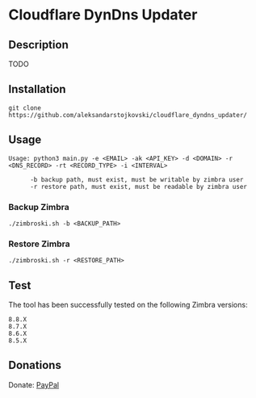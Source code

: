 # Cloudflare DynDns Updater

## Description
TODO

## Installation

```
git clone https://github.com/aleksandarstojkovski/cloudflare_dyndns_updater/
```

## Usage

```
Usage: python3 main.py -e <EMAIL> -ak <API_KEY> -d <DOMAIN> -r <DNS_RECORD> -rt <RECORD_TYPE> -i <INTERVAL>

      -b backup path, must exist, must be writable by zimbra user
      -r restore path, must exist, must be readable by zimbra user
```

### Backup Zimbra

`
./zimbroski.sh -b <BACKUP_PATH>
`

### Restore Zimbra

`
./zimbroski.sh -r <RESTORE_PATH>
`

## Test

The tool has been successfully tested on the following Zimbra versions:

```
8.8.X
8.7.X
8.6.X
8.5.X
```

## Donations

Donate: <a href="https://www.paypal.com/cgi-bin/webscr?cmd=_s-xclick&hosted_button_id=QF3RUSYRD5XBE&source=url">PayPal</a>
